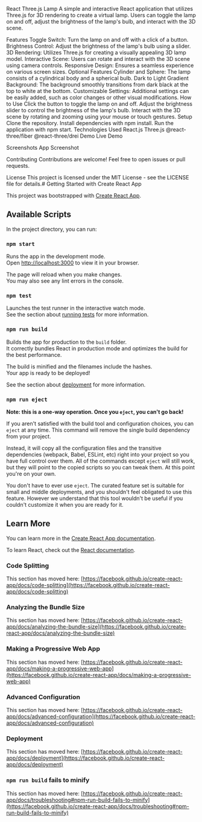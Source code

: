 React Three.js Lamp
A simple and interactive React application that utilizes Three.js for 3D rendering to create a virtual lamp. Users can toggle the lamp on and off, adjust the brightness of the lamp's bulb, and interact with the 3D scene.

Features
Toggle Switch: Turn the lamp on and off with a click of a button.
Brightness Control: Adjust the brightness of the lamp's bulb using a slider.
3D Rendering: Utilizes Three.js for creating a visually appealing 3D lamp model.
Interactive Scene: Users can rotate and interact with the 3D scene using camera controls.
Responsive Design: Ensures a seamless experience on various screen sizes.
Optional Features
Cylinder and Sphere: The lamp consists of a cylindrical body and a spherical bulb.
Dark to Light Gradient Background: The background smoothly transitions from dark black at the top to white at the bottom.
Customizable Settings: Additional settings can be easily added, such as color changes or other visual modifications.
How to Use
Click the button to toggle the lamp on and off.
Adjust the brightness slider to control the brightness of the lamp's bulb.
Interact with the 3D scene by rotating and zooming using your mouse or touch gestures.
Setup
Clone the repository.
Install dependencies with npm install.
Run the application with npm start.
Technologies Used
React.js
Three.js
@react-three/fiber
@react-three/drei
Demo
Live Demo <!-- Add the link to your deployed app -->

Screenshots
App Screenshot

Contributing
Contributions are welcome! Feel free to open issues or pull requests.

License
This project is licensed under the MIT License - see the LICENSE file for details.# Getting Started with Create React App

This project was bootstrapped with [Create React App](https://github.com/facebook/create-react-app).

## Available Scripts

In the project directory, you can run:

### `npm start`

Runs the app in the development mode.\
Open [http://localhost:3000](http://localhost:3000) to view it in your browser.

The page will reload when you make changes.\
You may also see any lint errors in the console.

### `npm test`

Launches the test runner in the interactive watch mode.\
See the section about [running tests](https://facebook.github.io/create-react-app/docs/running-tests) for more information.

### `npm run build`

Builds the app for production to the `build` folder.\
It correctly bundles React in production mode and optimizes the build for the best performance.

The build is minified and the filenames include the hashes.\
Your app is ready to be deployed!

See the section about [deployment](https://facebook.github.io/create-react-app/docs/deployment) for more information.

### `npm run eject`

**Note: this is a one-way operation. Once you `eject`, you can't go back!**

If you aren't satisfied with the build tool and configuration choices, you can `eject` at any time. This command will remove the single build dependency from your project.

Instead, it will copy all the configuration files and the transitive dependencies (webpack, Babel, ESLint, etc) right into your project so you have full control over them. All of the commands except `eject` will still work, but they will point to the copied scripts so you can tweak them. At this point you're on your own.

You don't have to ever use `eject`. The curated feature set is suitable for small and middle deployments, and you shouldn't feel obligated to use this feature. However we understand that this tool wouldn't be useful if you couldn't customize it when you are ready for it.

## Learn More

You can learn more in the [Create React App documentation](https://facebook.github.io/create-react-app/docs/getting-started).

To learn React, check out the [React documentation](https://reactjs.org/).

### Code Splitting

This section has moved here: [https://facebook.github.io/create-react-app/docs/code-splitting](https://facebook.github.io/create-react-app/docs/code-splitting)

### Analyzing the Bundle Size

This section has moved here: [https://facebook.github.io/create-react-app/docs/analyzing-the-bundle-size](https://facebook.github.io/create-react-app/docs/analyzing-the-bundle-size)

### Making a Progressive Web App

This section has moved here: [https://facebook.github.io/create-react-app/docs/making-a-progressive-web-app](https://facebook.github.io/create-react-app/docs/making-a-progressive-web-app)

### Advanced Configuration

This section has moved here: [https://facebook.github.io/create-react-app/docs/advanced-configuration](https://facebook.github.io/create-react-app/docs/advanced-configuration)

### Deployment

This section has moved here: [https://facebook.github.io/create-react-app/docs/deployment](https://facebook.github.io/create-react-app/docs/deployment)

### `npm run build` fails to minify

This section has moved here: [https://facebook.github.io/create-react-app/docs/troubleshooting#npm-run-build-fails-to-minify](https://facebook.github.io/create-react-app/docs/troubleshooting#npm-run-build-fails-to-minify)
